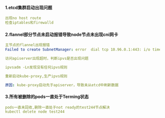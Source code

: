 #### 1.etcd集群启动出现问题

```yaml
出现no host route
检查iptables和firewalld
```



#### 2.flannel部分节点未启动报错导致node节点未出现cni网卡

```yaml
主节点的flannel出现报错 
Failed to create SubnetManager: error  dial tcp 10.96.0.1:443: i/o timeout

访问apiserver出现超时，判断ipvs是否出现问题

ipvsadm -Ln发现没有任何ipvs规则

重新启动kube-proxy,生产ipvs规则

原因: kube-proxy启动先于apiserver，导致未从etcd中刷新数据
```



#### 3.所有被删除的pods一直处于Terming状态

```yaml
pods一直未回收,删除一直处于not ready的test244节点解决
kubectl delete node test244
```

